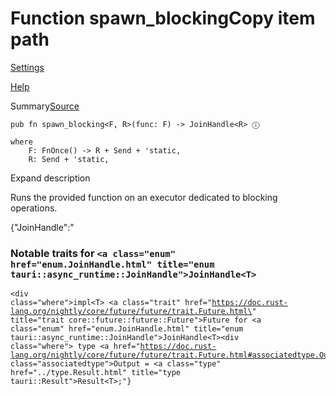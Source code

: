 # Function spawn\_blockingCopy item path

[Settings](../../settings.html)

[Help](../../help.html)

Summary[Source](../../src/tauri/async_runtime.rs.html#278-285)

```
pub fn spawn_blocking<F, R>(func: F) -> JoinHandle<R> ⓘ

where
    F: FnOnce() -> R + Send + 'static,
    R: Send + 'static,

```

Expand description

Runs the provided function on an executor dedicated to blocking operations.

{"JoinHandle<R>":"<h3>Notable traits for <code><a class=\"enum\" href=\"enum.JoinHandle.html\" title=\"enum tauri::async\_runtime::JoinHandle\">JoinHandle</a>&lt;T&gt;</code></h3><pre><code><div class=\"where\">impl&lt;T&gt; <a class=\"trait\" href=\"https://doc.rust-lang.org/nightly/core/future/future/trait.Future.html\" title=\"trait core::future::future::Future\">Future</a> for <a class=\"enum\" href=\"enum.JoinHandle.html\" title=\"enum tauri::async\_runtime::JoinHandle\">JoinHandle</a>&lt;T&gt;</div><div class=\"where\"> type <a href=\"https://doc.rust-lang.org/nightly/core/future/future/trait.Future.html#associatedtype.Output\" class=\"associatedtype\">Output</a> = <a class=\"type\" href=\"../type.Result.html\" title=\"type tauri::Result\">Result</a>&lt;T&gt;;</div>"}